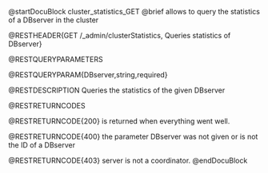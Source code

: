 
@startDocuBlock cluster_statistics_GET
@brief allows to query the statistics of a DBserver in the cluster

@RESTHEADER{GET /_admin/clusterStatistics, Queries statistics of DBserver}

@RESTQUERYPARAMETERS

@RESTQUERYPARAM{DBserver,string,required}

@RESTDESCRIPTION Queries the statistics of the given DBserver

@RESTRETURNCODES

@RESTRETURNCODE{200} is returned when everything went well.

@RESTRETURNCODE{400} the parameter DBserver was not given or is not the
ID of a DBserver

@RESTRETURNCODE{403} server is not a coordinator.
@endDocuBlock

